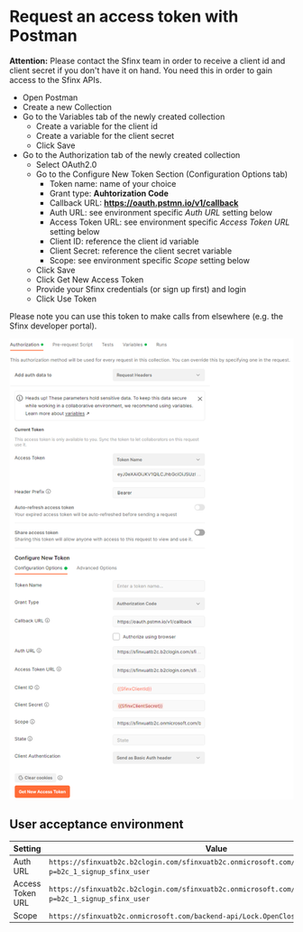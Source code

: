 # Request an access token with Postman

**Attention:** Please contact the Sfinx team in order to receive a client id and client secret if you don't have it on hand. You need this in order to gain access to the Sfinx APIs.

* Open Postman
* Create a new Collection
* Go to the Variables tab of the newly created collection
    - Create a variable for the client id 
    - Create a variable for the client secret
    - Click Save
* Go to the Authorization tab of the newly created collection
    - Select OAuth2.0
    - Go to the Configure New Token Section (Configuration Options tab)
        * Token name: name of your choice
        * Grant type: **Auhtorization Code**
        * Callback URL: **https://oauth.pstmn.io/v1/callback**
        * Auth URL: see environment specific *Auth URL* setting below
        * Access Token URL: see environment specific *Access Token URL* setting below
        * Client ID: reference the client id variable
        * Client Secret: reference the client secret variable
        * Scope: see environment specific *Scope* setting below
    - Click Save
    - Click Get New Access Token
    - Provide your Sfinx credentials (or sign up first) and login
    - Click Use Token

Please note you can use this token to make calls from elsewhere (e.g. the Sfinx developer portal).

![Postman OAuth2.0](./../media/postman-oauth.png)

## User acceptance environment

| Setting                 | Value                                                                                                          |
|-------------------------|----------------------------------------------------------------------------------------------------------------|
| Auth URL                | `https://sfinxuatb2c.b2clogin.com/sfinxuatb2c.onmicrosoft.com/oauth2/v2.0/authorize?p=b2c_1_signup_sfinx_user` |
| Access Token URL        | `https://sfinxuatb2c.b2clogin.com/sfinxuatb2c.onmicrosoft.com/oauth2/v2.0/token?p=b2c_1_signup_sfinx_user`     |
| Scope                   | `https://sfinxuatb2c.onmicrosoft.com/backend-api/Lock.OpenClose`                                               |
